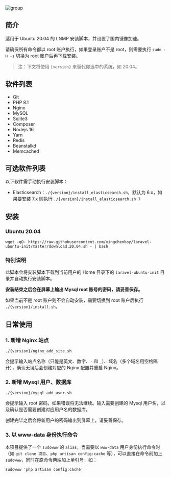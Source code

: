 
![group](https://cloud.githubusercontent.com/assets/324764/18408949/02d3cb2a-7770-11e6-96e2-54bbcfbfa1d1.png)

## 简介

适用于 Ubuntu 20.04 的 LNMP 安装脚本，并设置了国内镜像加速。

请确保所有命令都以 root 账户执行，如果登录账户不是 root，则需要执行 `sudo -H -s` 切换为 root 账户后再下载安装。

> 注：下文将使用 `{version}` 来替代你选中的系统，如 20.04。

## 软件列表

* Git
* PHP 8.1
* Nginx
* MySQL
* Sqlite3
* Composer
* Nodejs 16
* Yarn
* Redis
* Beanstalkd
* Memcached

## 可选软件列表

以下软件需手动执行安装脚本：

* Elasticsearch：`./{version}/install_elasticsearch.sh`，默认为 6.x，如果要安装 7.x 则执行 `./{version}/install_elasticsearch.sh 7`

## 安装

### Ubuntu 20.04

```
wget -qO- https://raw.githubusercontent.com/xingchenboy/laravel-ubuntu-init/master/download.20.04.sh - | bash
```

### 特别说明

此脚本会将安装脚本下载到当前用户的 Home 目录下的 `laravel-ubuntu-init` 目录并自动执行安装脚本。

**安装结束之后会在屏幕上输出 Mysql root 账号的密码，请妥善保存。**

如果当前不是 root 账户则不会自动安装，需要切换到 root 账户后执行 `./{version}/install.sh`。

## 日常使用

### 1. 新增 Nginx 站点

```
./{version}/nginx_add_site.sh
```

会提示输入站点名称（只能是英文、数字、`-` 和 `_`）、域名（多个域名用空格隔开），确认无误后会创建对应的 Nginx 配置并重启 Nginx。

### 2. 新增 Mysql 用户、数据库

```
./{version}/mysql_add_user.sh
```

会提示输入 root 密码，如果错误将无法继续。输入需要创建的 Mysql 用户名，以及确认是否需要创建对应用户名的数据库。

创建完毕之后会将新用户的密码输出到屏幕上，请妥善保存。

### 3. 以 www-data 身份执行命令

本项目提供了一个 `sudowww` 的 `alias`，当需要以 `www-data` 用户身份执行命令时（如 `git clone 项目`、`php artisan config:cache` 等），可以直接在命令前加上 `sudowww`，同时在原命令两端加上单引号，如：

```
sudowww 'php artisan config:cache'
```
